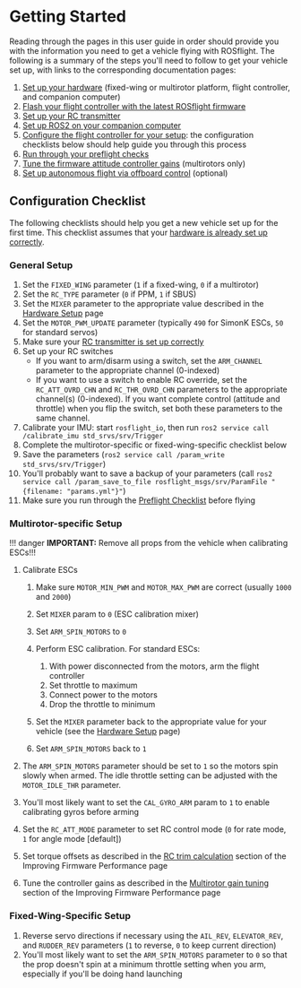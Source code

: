 # Getting Started

Reading through the pages in this user guide in order should provide you with the information you need to get a vehicle flying with ROSflight. The following is a summary of the steps you'll need to follow to get your vehicle set up, with links to the corresponding documentation pages:

  1. [Set up your hardware](hardware-setup.md) (fixed-wing or multirotor platform, flight controller, and companion computer)
  2. [Flash your flight controller with the latest ROSflight firmware](flight-controller-setup.md)
  3. [Set up your RC transmitter](rc-configuration.md)
  4. [Set up ROS2 on your companion computer](ros2-setup.md)
  5. [Configure the flight controller for your setup](parameter-configuration.md): the configuration checklists below should help guide you through this process
  6. [Run through your preflight checks](preflight-checks.md)
  7. [Tune the firmware attitude controller gains](improving-firmware-performance.md) (multirotors only)
  8. [Set up autonomous flight via offboard control](autonomous-flight.md) (optional)

## Configuration Checklist

The following checklists should help you get a new vehicle set up for the first time. This checklist assumes that your [hardware is already set up correctly](hardware-setup.md).

### General Setup

  1. Set the `FIXED_WING` parameter (`1` if a fixed-wing, `0` if a multirotor)
  2. Set the `RC_TYPE` parameter (`0` if PPM, `1` if SBUS)
  3. Set the `MIXER` parameter to the appropriate value described in the [Hardware Setup](hardware-setup.md) page
  4. Set the `MOTOR_PWM_UPDATE` parameter (typically `490` for SimonK ESCs, `50` for standard servos)
  5. Make sure your [RC transmitter is set up correctly](rc-configuration.md)
  6. Set up your RC switches
      * If you want to arm/disarm using a switch, set the `ARM_CHANNEL` parameter to the appropriate channel (0-indexed)
      * If you want to use a switch to enable RC override, set the `RC_ATT_OVRD_CHN` and `RC_THR_OVRD_CHN` parameters to the appropriate channel(s) (0-indexed). If you want complete control (attitude and throttle) when you flip the switch, set both these parameters to the same channel.
  7. Calibrate your IMU: start `rosflight_io`, then run `ros2 service call /calibrate_imu std_srvs/srv/Trigger`
  8. Complete the multirotor-specific or fixed-wing-specific checklist below
  9. Save the parameters (`ros2 service call /param_write std_srvs/srv/Trigger`)
  10. You'll probably want to save a backup of your parameters (call `ros2 service call /param_save_to_file rosflight_msgs/srv/ParamFile "{filename: "params.yml"}"`)
  11. Make sure you run through the [Preflight Checklist](preflight-checks.md) before flying

### Multirotor-specific Setup

!!! danger
    **IMPORTANT:** Remove all props from the vehicle when calibrating ESCs!!!

  1. Calibrate ESCs
      1. Make sure `MOTOR_MIN_PWM` and `MOTOR_MAX_PWM` are correct (usually `1000` and `2000`)
      2. Set `MIXER` param to `0` (ESC calibration mixer)
      3. Set `ARM_SPIN_MOTORS` to `0`
      4. Perform ESC calibration. For standard ESCs:

          1. With power disconnected from the motors, arm the flight controller
          2. Set throttle to maximum
          3. Connect power to the motors
          4. Drop the throttle to minimum

      5. Set the `MIXER` parameter back to the appropriate value for your vehicle (see the [Hardware Setup](hardware-setup.md#motor-layouts) page)
      6. Set `ARM_SPIN_MOTORS` back to `1`

  2. The `ARM_SPIN_MOTORS` parameter should be set to `1` so the motors spin slowly when armed. The idle throttle setting can be adjusted with the `MOTOR_IDLE_THR` parameter.
  3. You'll most likely want to set the `CAL_GYRO_ARM` param to `1` to enable calibrating gyros before arming
  4. Set the `RC_ATT_MODE` parameter to set RC control mode (`0` for rate mode, `1` for angle mode [default])
  5. Set torque offsets as described in the [RC trim calculation](improving-firmware-performance.md#rc-trim) section of the Improving Firmware Performance page
  6. Tune the controller gains as described in the [Multirotor gain tuning](improving-firmware-performance.md#gain-tuning) section of the Improving Firmware Performance page

### Fixed-Wing-Specific Setup

  1. Reverse servo directions if necessary using the `AIL_REV`, `ELEVATOR_REV`, and `RUDDER_REV` parameters (`1` to reverse, `0` to keep current direction)
  1. You'll most likely want to set the `ARM_SPIN_MOTORS` parameter to `0` so that the prop doesn't spin at a minimum throttle setting when you arm, especially if you'll be doing hand launching
